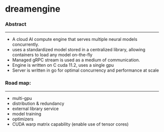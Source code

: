 # dreamengine

  ### Abstract 
  ---

  - A cloud AI compute engine that serves multiple neural models concurrently. 
  - uses a standardized model stored in a centralized library, allowing containers to load any model on-the-fly
  - Managed gRPC stream is used as a medium of communication.
  - Engine is written on C cuda 11.2, uses a single gpu
  - Server is written in go for optimal concurrency and performance at scale
  
  
  ### Road map:
  ---
  
  - multi-gpu
  - distribution & redundancy
  - external library service
  - model training
  - optimizers
  - CUDA warp matrix capability (enable use of tensor cores)

  
